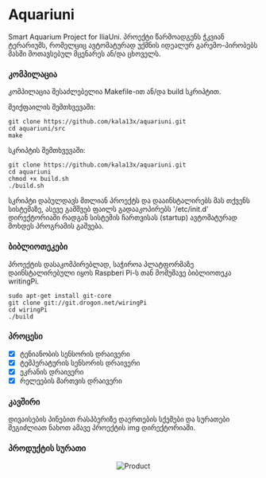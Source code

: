 # Aquariuni
Smart Aquarium Project for IliaUni.
პროექტი წარმოადგენს ჭკვიან ტერარიუმს, რომელციც ავტომატურად უქმნის იდეალურ გარემო-პირობებს მასში მოთავსებულ მცენარეს ან/და ცხოველს.

### კომპილაცია
კომპილაცია შესაძლებელია Makefile-ით ან/და build სკრიპტით.

მეიქფაილის შემთხვევაში:
```
git clone https://github.com/kala13x/aquariuni.git
cd aquariuni/src
make
```
სკრიპტის შემთხვევაში:
```
git clone https://github.com/kala13x/aquariuni.git
cd aquariuni
chmod +x build.sh
./build.sh
```
სკრიპტი დაბულდავს მთლიან პროექტს და დააინსტალირებს მას თქვენს სისტემაზე, ასევე გამშვებ ფაილს გადააკოპირებს '/etc/init.d' დირექტორიაში რადგან სისტემის ჩართვისას (startup) ავტომატურად მოხდეს პროგრამის გაშვება.

### ბიბლიოთეკები
პროექტის დასაკომპირებლად, საჭიროა პლატფორმაზე დაინსტალირებული იყოს Raspberi Pi-ს თან მომუშავე ბიბლიოთეკა writingPi.

```
sudo apt-get install git-core
git clone git://git.drogon.net/wiringPi
cd wiringPi
./build
```

### პროცესი
- [x] ტენიანობის სენსორის დრაივერი
- [x] ტემპერატურის სენსორის დრაივერი
- [x] ეკრანის დრაივერი
- [x] რელეების მართვის დრაივერი

### კავშირი
დივაისების პინებით რასპბერიზე დაერთების სქემები და სურათები შეგიძლიათ ნახოთ ამავე პროექტის img დირექტორიაში. 

### პროდუქტის სურათი
<p align="center">
  <img src="https://raw.githubusercontent.com/kala13x/aquariuni/master/img/product.png" alt="Product"/>
</p>
